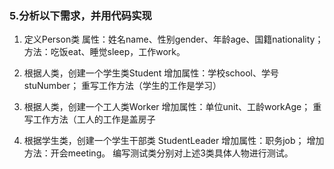 ### 5.分析以下需求，并用代码实现
1. 定义Person类
属性：姓名name、性别gender、年龄age、国籍nationality； 方法：吃饭eat、睡觉sleep，工作work。

2. 根据人类，创建一个学生类Student
增加属性：学校school、学号stuNumber； 重写工作方法（学生的工作是学习）

3. 根据人类，创建一个工人类Worker
增加属性：单位unit、工龄workAge； 重写工作方法（工人的工作是盖房子

4. 根据学生类，创建一个学生干部类 StudentLeader
增加属性：职务job； 增加方法：开会meeting。 编写测试类分别对上述3类具体人物进行测试。